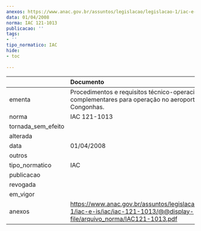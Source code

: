 ```yaml
---
anexos: https://www.anac.gov.br/assuntos/legislacao/legislacao-1/iac-e-is/iac/iac-121-1013/@@display-file/arquivo_norma/IAC121-1013.pdf
data: 01/04/2008
norma: IAC 121-1013
publicacao: ''
tags:
- ''
tipo_normatico: IAC
hide: 
- toc 
 
---
```


|                    | Documento                                                                                                                       |
|:-------------------|:--------------------------------------------------------------------------------------------------------------------------------|
| ementa             | Procedimentos e requisitos técnico-operacionais complementares para operação no aeroporto de Congonhas.                         |
| norma              | IAC 121-1013                                                                                                                    |
| tornada_sem_efeito |                                                                                                                                 |
| alterada           |                                                                                                                                 |
| data               | 01/04/2008                                                                                                                      |
| outros             |                                                                                                                                 |
| tipo_normatico     | IAC                                                                                                                             |
| publicacao         |                                                                                                                                 |
| revogada           |                                                                                                                                 |
| em_vigor           |                                                                                                                                 |
| anexos             | https://www.anac.gov.br/assuntos/legislacao/legislacao-1/iac-e-is/iac/iac-121-1013/@@display-file/arquivo_norma/IAC121-1013.pdf |